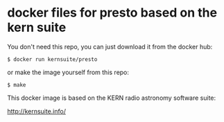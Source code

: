 # docker files for presto based on the kern suite

You don't need this repo, you can just download it from the docker hub:
```
$ docker run kernsuite/presto
```

or make the image yourself from this repo:

```
$ make
```

This docker image is based on the KERN radio astronomy software suite:

http://kernsuite.info/
